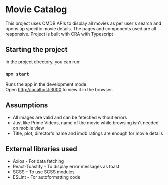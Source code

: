 # Movie Catalog

This project uses OMDB APIs to display all movies as per user's search and opens up specific movie details. 
The pages and components used are all responsive.
Project is built with CRA with Typescript

## Starting the project

In the project directory, you can run:

### `npm start`

Runs the app in the development mode.\
Open [http://localhost:3000](http://localhost:3000) to view it in the browser.

## Assumptions

* All images are valid and can be feteched without errors
* Just like Prime Videos, name of the movie while browsing isn't needed on mobile view
* Title, plot, director's name and imdb ratings are enough for movie details

## External libraries used

* Axios - For data fetching
* React-Toastify - To display error messages as toast
* SCSS - To use SCSS modules
* ESLint - For autoformatting code